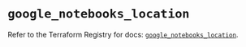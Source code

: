 # `google_notebooks_location`

Refer to the Terraform Registry for docs: [`google_notebooks_location`](https://registry.terraform.io/providers/hashicorp/google-beta/6.10.0/docs/resources/google_notebooks_location).
